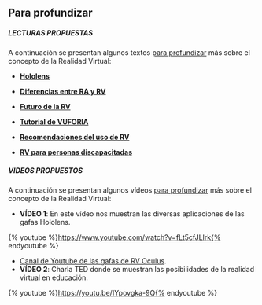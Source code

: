 ## Para profundizar

##### **LECTURAS PROPUESTAS**

A continuación se presentan algunos textos [para profundizar](https://moodle.catedu.es/mod/page/view.php?id=974 "Para profundizar") más sobre el concepto de la Realidad Virtual:

* **[Hololens](https://www.learningsolutionsmag.com/articles/2425/hololens-what-are-you-good-for)**  
    
* **[Diferencias entre RA y RV](https://superlumen.es/realidad-virtual-realidad-aumentada-realidad-mixta-no-te-confundas/)**
* **[Futuro de la RV](https://medium.com/edinlabs/the-future-of-vr-education-a0d44e0ed0ee)**
* **[Tutorial de VUFORIA](https://www.milcursosgratis.com/aplicacion-de-realidad-aumentada-android-vuforia/)**
* **[Recomendaciones del uso de RV](https://allvreducation.blogspot.com/2016/01/10-recomendaciones-previas-en-torno-al.html)**
* **[RV para personas discapacitadas](https://elpais.com/tecnologia/2017/08/11/actualidad/1502458789_403372.html)**

##### **VIDEOS PROPUESTOS**

A continuación se presentan algunos vídeos [para profundizar](https://moodle.catedu.es/mod/page/view.php?id=974 "Para profundizar") más sobre el concepto de la Realidad Virtual:  

* **VÍDEO 1**: En este vídeo nos muestran las diversas aplicaciones de las gafas Hololens.

{% youtube %}https://www.youtube.com/watch?v=fLt5cfJLIrk{% endyoutube %}

* [Canal de Youtube de las gafas de RV Oculus](https://www.youtube.com/user/oculusvr).
* **VÍDEO 2**: Charla TED donde se muestran las posibilidades de la realidad virtual en educación.

{% youtube %}https://youtu.be/IYpovgka-9Q{% endyoutube %}
